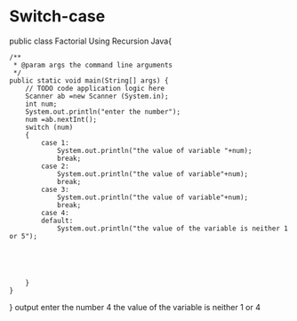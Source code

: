 # Switch-case
public class Factorial Using Recursion Java{ 
      
    /**
     * @param args the command line arguments
     */
    public static void main(String[] args) {
        // TODO code application logic here
        Scanner ab =new Scanner (System.in);
        int num;
        System.out.println("enter the number");
        num =ab.nextInt();
        switch (num)
        {
            case 1:
                System.out.println("the value of variable "+num);
                break;
            case 2:
                System.out.println("the value of variable"+num);
                break;
            case 3:
                System.out.println("the value of variable"+num);
                break;
            case 4:
            default:
                System.out.println("the value of the variable is neither 1 or 5");
                
                
                
                
                
        }
    }
}
output
        enter the number 4
        the value of the variable is neither 1 or 4
